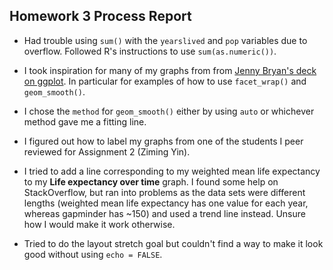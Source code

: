 ## Homework 3 Process Report

* Had trouble using `sum()` with the `yearslived` and `pop` variables due to overflow. Followed R's instructions to use `sum(as.numeric())`.

* I took inspiration for many of my graphs from from [Jenny Bryan's deck on ggplot](https://speakerdeck.com/jennybc/ggplot2-tutorial). In particular for examples of how to use `facet_wrap()` and `geom_smooth()`.

* I chose the `method` for `geom_smooth()` either by using `auto` or whichever method gave me a fitting line.

* I figured out how to label my graphs from one of the students I peer reviewed for Assignment 2 (Ziming Yin).

* I tried to add a line corresponding to my weighted mean life expectancy to my __Life expectancy over time__ graph. I found some help on StackOverflow, but ran into problems as the data sets were different lengths (weighted mean life expectancy has one value for each year, whereas gapminder has ~150) and used a trend line instead. Unsure how I would make it work otherwise.

* Tried to do the layout stretch goal but couldn't find a way to make it look good without using `echo = FALSE`.
